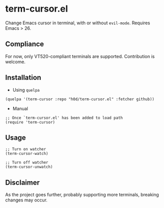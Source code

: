 # term-cursor.el
Change Emacs cursor in terminal, with or without `evil-mode`.
Requires Emacs > 26.

## Compliance
For now, only VT520-compliant terminals are supported. Contribution is welcome.

## Installation
- Using `quelpa`
```elisp
(quelpa '(term-cursor :repo "h0d/term-cursor.el" :fetcher github))
```
- Manual
```elisp
;; Once `term-cursor.el' has been added to load path
(require 'term-cursor)
```

## Usage
```elisp
;; Turn on watcher
(term-cursor-watch)

;; Turn off watcher
(term-cursor-unwatch)
```

## Disclaimer
As the project goes further, probably supporting more terminals, breaking changes may occur.
